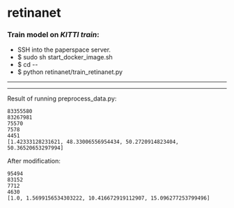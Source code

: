 # retinanet

### Train model on *KITTI train*:

- SSH into the paperspace server.
- $ sudo sh start_docker_image.sh
- $ cd --
- $ python retinanet/train_retinanet.py


****
****

Result of running preprocess_data.py:
```
83355580
83267981
75570
7578
4451
[1.42333128231621, 48.33006556954434, 50.2720914823404, 50.36520653297994]
```

After modification:
```
95494
83152
7712
4630
[1.0, 1.5699156534303222, 10.416672919112907, 15.096277253799496]
```
